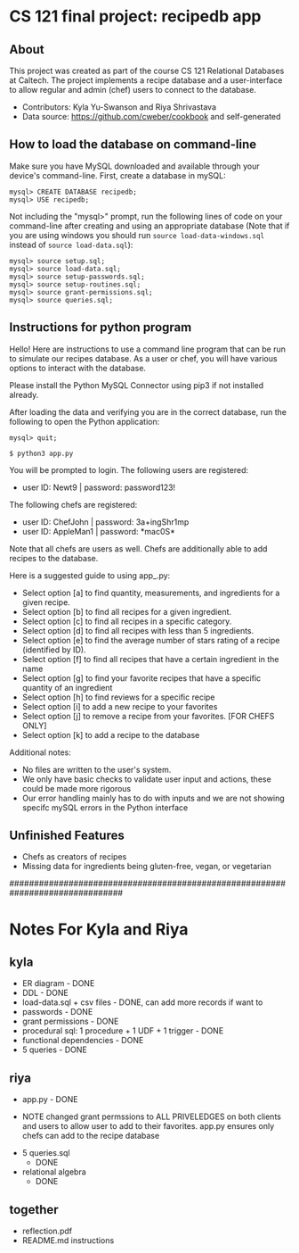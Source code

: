 # CS 121 final project: recipedb app

## About
This project was created as part of the course CS 121 Relational Databases at
Caltech. The project implements a recipe database and a user-interface to
allow regular and admin (chef) users to connect to the database.
* Contributors: Kyla Yu-Swanson and Riya Shrivastava
* Data source: https://github.com/cweber/cookbook and self-generated

## How to load the database on command-line
Make sure you have MySQL downloaded and available through your
device's command-line. First, create a database in mySQL:
```
mysql> CREATE DATABASE recipedb;
mysql> USE recipedb;
```

Not including the "mysql>" prompt, run the following lines of code on your
command-line after creating and using an appropriate database (Note that if
you are using windows you should run `source load-data-windows.sql` instead of
`source load-data.sql`):
```
mysql> source setup.sql;
mysql> source load-data.sql;
mysql> source setup-passwords.sql;
mysql> source setup-routines.sql;
mysql> source grant-permissions.sql;
mysql> source queries.sql;
```

## Instructions for python program
Hello! Here are instructions to use a command line program that can be run to simulate our recipes
database. As a user or chef, you will have various options to interact with the database.

Please install the Python MySQL Connector using pip3 if not installed already.

After loading the data and verifying you are in the correct database, run the following to open the Python application:

```
mysql> quit;

$ python3 app.py
```

You will be prompted to login. The following users are registered:
* user ID: Newt9 | password: password123!

The following chefs are registered:
* user ID: ChefJohn | password: 3a+ingShr1mp
* user ID: AppleMan1 | password: \*mac0S\*

Note that all chefs are users as well. Chefs are additionally able to add recipes to the database.

Here is a suggested guide to using app_.py:
* Select option [a] to find quantity, measurements, and ingredients for a given recipe.
* Select option [b] to find all recipes for a given ingredient.
* Select option [c] to find all recipes in a specific category.
* Select option [d] to find all recipes with less than 5 ingredients.
* Select option [e] to find the average number of stars rating of a recipe (identified by ID).
* Select option [f] to find all recipes that have a certain ingredient in the name
* Select option [g] to find your favorite recipes that have a specific quantity of an ingredient
* Select option [h] to find reviews for a specific recipe
* Select option [i] to add a new recipe to your favorites
* Select option [j] to remove a recipe from your favorites.
[FOR CHEFS ONLY]
* Select option [k] to add a recipe to the database

Additional notes:
* No files are written to the user's system.
* We only have basic checks to validate user input and actions, these could be made more rigorous
* Our error handling mainly has to do with inputs and we are not showing specifc mySQL errors in the Python interface

## Unfinished Features
* Chefs as creators of recipes
* Missing data for ingredients being gluten-free, vegan, or vegetarian

###############################################################################

# Notes For Kyla and Riya

## kyla
* ER diagram - DONE
* DDL - DONE
* load-data.sql + csv files - DONE, can add more records if want to
* passwords - DONE
* grant permissions - DONE
* procedural sql: 1 procedure + 1 UDF + 1 trigger - DONE
* functional dependencies - DONE
* 5 queries - DONE

## riya
* app.py - DONE
- NOTE changed grant permssions to ALL PRIVELEDGES on both clients and users to allow user to add to their favorites. app.py ensures only chefs can add to the recipe database
* 5 queries.sql
  - DONE
* relational algebra
  - DONE

## together
* reflection.pdf
* README.md instructions
